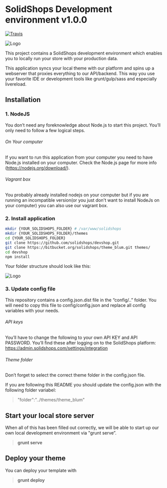 # SolidShops Development environment v1.0.0 

[![Travis](https://travis-ci.org/solidshops/devshop.svg)](https://travis-ci.org/solidshops/devshop)

![Logo](https://bitbucket-assetroot.s3.amazonaws.com/c/photos/2014/Feb/14/solidshops-logo-3651367901-1_avatar.png)



This project contains a SolidShops development environment which enables you to locally run your store with your production data.

This application syncs your local theme with our platform and spins up a webserver that proxies everything to our API/backend. This way you use your favorite IDE or development tools like grunt/gulp/sass and especially livereload.

## Installation

### 1. NodeJS
You don’t need any foreknowledge about Node.js to start this project. You’ll only need to follow a few logical steps.

###### On Your computer

If you want to run this application from your computer you need to have Node.js installed on your computer.
Check the Node.js page for more info (https://nodejs.org/download/).


###### Vagrant box
You probably already installed nodejs on your computer but if you are running an incompatible version(or you just don't want to install NodeJs on your computer) you can also use our vagrant box.

### 2. Install application

```bash
mkdir {YOUR_SOLIDSHOPS_FOLDER} # /var/www/solidshops
mkdir {YOUR_SOLIDSHOPS_FOLDER}/themes
cd {YOUR_SOLIDSHOPS_FOLDER}
git clone https://github.com/solidshops/devshop.git
git clone https://bitbucket.org/solidshops/theme_blum.git themes/
cd devshop
npm install
```
Your folder structure should look like this:

![Logo](https://bitbucket-assetroot.s3.amazonaws.com/c/photos/2014/Feb/14/solidshops-logo-3651367901-1_avatar.png)

### 3. Update config file
This repository contains a config.json.dist file in the “config/..” folder. You will need to copy this file to config/config.json and replace all config variables with your needs.

###### API keys
You’ll have to change the following to your own API KEY and API PASSWORD.
You’ll find these after logging on to the SolidShops platform: https://admin.solidshops.com/settings/integration

###### Theme folder

Don’t forget to select the correct theme folder in the config.json file.

If you are following this README you should update the config.json with the following folder variabel:

>"folder":"../themes/theme_blum"

## Start your local store server


When all of this has been filled out correctly, we will be able to start up our own local development environment via "grunt serve”.

>**grunt serve**

## Deploy your theme

You can deploy your template with

>**grunt deploy**
